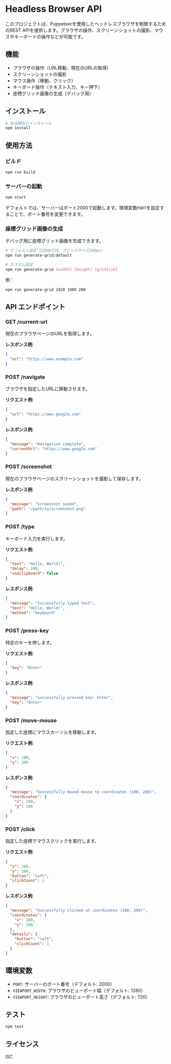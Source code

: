 # Headless Browser API

このプロジェクトは、Puppeteerを使用したヘッドレスブラウザを制御するためのREST APIを提供します。ブラウザの操作、スクリーンショットの撮影、マウスやキーボードの操作などが可能です。

## 機能

- ブラウザの操作（URL移動、現在のURLの取得）
- スクリーンショットの撮影
- マウス操作（移動、クリック）
- キーボード操作（テキスト入力、キー押下）
- 座標グリッド画像の生成（デバッグ用）

## インストール

```bash
# 依存関係のインストール
npm install
```

## 使用方法

### ビルド

```bash
npm run build
```

### サーバーの起動

```bash
npm start
```

デフォルトでは、サーバーはポート2000で起動します。環境変数`PORT`を設定することで、ポート番号を変更できます。

### 座標グリッド画像の生成

デバッグ用に座標グリッド画像を生成できます。

```bash
# デフォルト設定（1280x720、グリッドサイズ100px）
npm run generate-grid:default

# カスタム設定
npm run generate-grid [width] [height] [gridSize]
```

例：
```bash
npm run generate-grid 1920 1080 200
```

## API エンドポイント

### GET /current-url

現在のブラウザページのURLを取得します。

**レスポンス例**:
```json
{
  "url": "https://www.example.com"
}
```

### POST /navigate

ブラウザを指定したURLに移動させます。

**リクエスト例**:
```json
{
  "url": "https://www.google.com"
}
```

**レスポンス例**:
```json
{
  "message": "Navigation complete",
  "currentUrl": "https://www.google.com"
}
```

### POST /screenshot

現在のブラウザページのスクリーンショットを撮影して保存します。

**レスポンス例**:
```json
{
  "message": "Screenshot saved",
  "path": "/path/to/screenshot.png"
}
```

### POST /type

キーボード入力を実行します。

**リクエスト例**:
```json
{
  "text": "Hello, World!",
  "delay": 100,
  "useClipboard": false
}
```

**レスポンス例**:
```json
{
  "message": "Successfully typed text",
  "text": "Hello, World!",
  "method": "keyboard"
}
```

### POST /press-key

特定のキーを押します。

**リクエスト例**:
```json
{
  "key": "Enter"
}
```

**レスポンス例**:
```json
{
  "message": "Successfully pressed key: Enter",
  "key": "Enter"
}
```

### POST /move-mouse

指定した座標にマウスカーソルを移動します。

**リクエスト例**:
```json
{
  "x": 100,
  "y": 200
}
```

**レスポンス例**:
```json
{
  "message": "Successfully moved mouse to coordinates (100, 200)",
  "coordinates": {
    "x": 100,
    "y": 200
  }
}
```

### POST /click

指定した座標でマウスクリックを実行します。

**リクエスト例**:
```json
{
  "x": 100,
  "y": 200,
  "button": "left",
  "clickCount": 1
}
```

**レスポンス例**:
```json
{
  "message": "Successfully clicked at coordinates (100, 200)",
  "coordinates": {
    "x": 100,
    "y": 200
  },
  "details": {
    "button": "left",
    "clickCount": 1
  }
}
```

## 環境変数

- `PORT`: サーバーのポート番号（デフォルト: 2000）
- `VIEWPORT_WIDTH`: ブラウザのビューポート幅（デフォルト: 1280）
- `VIEWPORT_HEIGHT`: ブラウザのビューポート高さ（デフォルト: 720）

## テスト

```bash
npm test
```

## ライセンス

ISC
